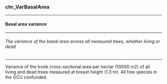 ### chr_VarBasalArea



------
#### Basal area variance



------
###### The variance of the basal area across all measured trees, whether living or dead



------
Variance of the trunk cross-sectional area per hectar (10000 m2) of all living and dead trees measured at breast height (1.3 m). All tree species in the GCU confunded.